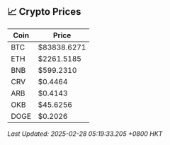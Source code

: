 ## 📈 Crypto Prices

| Coin | Price |
| ---- | ----- |
| BTC | $83838.6271 |
| ETH | $2261.5185 |
| BNB | $599.2310 |
| CRV | $0.4464 |
| ARB | $0.4143 |
| OKB | $45.6256 |
| DOGE | $0.2026 |

_Last Updated: 2025-02-28 05:19:33.205 +0800 HKT_